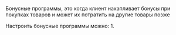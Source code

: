 Бонусные программы, это когда клиент накапливает бонусы при покупках товаров и может их потратить на другие товары позже 

Настроить бонусные программы можно:
1. 